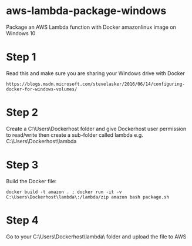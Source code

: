 # aws-lambda-package-windows
Package an AWS Lambda function with Docker amazonlinux image on Windows 10

# Step 1

Read this and make sure you are sharing your Windows drive with Docker

```
https://blogs.msdn.microsoft.com/stevelasker/2016/06/14/configuring-docker-for-windows-volumes/
```

# Step 2

Create a C:\Users\Dockerhost folder and give Dockerhost user permission to read/write then create a sub-folder called lambda e.g. C:\Users\Dockerhost\lambda

# Step 3

Build the Docker file:

```
docker build -t amazon . ; docker run -it -v C:\Users\Dockerhost\lambda\:/lambda/zip amazon bash package.sh
```

# Step 4

Go to your C:\Users\Dockerhost\lambda\ folder and upload the file to AWS
